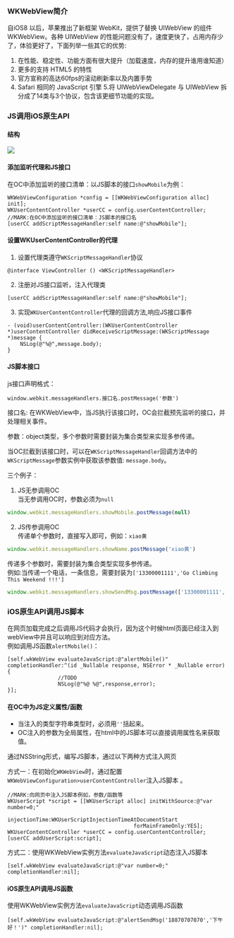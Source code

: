 ### WKWebView简介
自iOS8 以后，苹果推出了新框架 WebKit，提供了替换 UIWebView 的组件 WKWebView。各种 UIWebView 的性能问题没有了，速度更快了，占用内存少了，体验更好了，下面列举一些其它的优势:
1. 在性能、稳定性、功能方面有很大提升（加载速度，内存的提升谁用谁知道）
2. 更多的支持 HTML5 的特性
3. 官方宣称的高达60fps的滚动刷新率以及内置手势
4. Safari 相同的 JavaScript 引擎
5.将 UIWebViewDelegate 与 UIWebView 拆分成了14类与3个协议，包含该更细节功能的实现。
### JS调用iOS原生API
#### 结构
![](http://www.plantuml.com/plantuml/svg/XLRlJzj66Fxkl-94f2O19rAtRnP2cfYgZMZhDBJbm-Wg9px0nTZ8SSZGsedIf4lvbGmAh1027L3GHXaL6j24a7_6TmwV-Y_iFPyT7Cgq-m2-y_lUyxpF-zmvbcff62KJIPpwNiKviZG_CDZAhzFAeP36keLDD8fb1Pk2NNlUsj-nBxP9QOOiRZdbvn1hrtRjsXAjr4ZnLC2wuiKAuMu-aFEkJdQEwU-BzE0rsLn3tdfO2BCtrJafhScPZ2YdCfOfforHPP33SXgBiguRbcofXYvYFJiE6QsZvjNQ4TdQaYAngBF_b5PUY95Gr6vkqjbTCV9BbCmN_EMUA2aSmbCOkDnn1wFYrFEaNFIemDnxuW5t088KtZhx2rxOzXcvA4bV6meMlyLfIzP7D2pUCpIeKBndokDOxDUCh29-BbjoIixWi30XfyVa4OowrFk3JAENMvzzysLNRozFwklxMK0mt991yjwswjuBDXu-H7JrFJrP0H8mQQ_te8YgH5LTjPAgDUh2Isb37rP7igQhaXGCdJGW64_AMbQsy80yAG-cJNN2Wepn2Gspy2zaNT6moREU205YVDThSlr1b03JM0oHTrKwlS-Onc81-6JYkmms8Sy21x5_fg415khEthOSABrTUR1ml-wFcRhRzVV-1ro7gBVlxCeaAmfNvokSoK3tV6Lq9l4jmGpCazEZnFu6Q8to3O3NRVjwj68nkxu3XuWJy-JpG6wLIL9K1Mo8rKdSiQrF0fJnxUUVO7JjF1GoiHAqtwCCZmdsywgmu3IEGAH0DySxo6UaHncwk4TAEwIyq8wPC38-6xWSwChnDQLmo1tkFR3xApqvk3vythrG-OiSNzgDflFoG88JZv7TO2manED3_WWBxblBc436C5XCeF-KMlj5ykh0Fg_RZMLs_I0MmkDCTMJKOf7SpYWqOifJ0e3OjKLIEQ3L_DNqTZ91rqu_NCnV_P4dizkjHiDN1TPQHvTCZ8tVIFbmO90NJSyBP67b1bBAi2nZd45nFqftuxHKjYytshlw_Q3B2tQZCgH_4WS6z_ljyxVqh0uX7CHPpmTHFboi-tdjDo3waFvf76GXXJtk7n2oGnY_0WcrZfz1kVmQ6j9HJjKL8nVFuTIOQiLlj3KUQ6iyqCu8xsSKylcJVLvJ5NvrWqQaiKpNs0U1Ot4nUI2N3yBrhARTQ8btGAJW2O1owTmRMlopKt7MYCKpKbeT68HFpzNq4cZ10SZqnP0EEfADAg23bZokzVTU-ptiwTKPJndA5BYnpnsk-medpacTR5oIqcohMMLeGN_sUSFz9h38rkoCC_FUENmZHHxtHPtwFdtH52FTKVQXA9QH636YhQVhC1CHAPpQzTMG-9FuHEmHVqImlLDhkgcnM9GSiHc2mYBnUBJrQXrcOI6PwBhRXRfZFx1p-Y26s8mxL-9MvKMXtWufTQIf-XWAvKPLSECDJxk7ESVlS50Dt0WzePklxVhfjOC5xtWmv14JOnsmFHlJxNFIV0Qt0IG0hi2NaH7JyB3byspRhNqQFt8zv2OJ_vl67HJ8yU0OiPIMnG_QhY6xUUPxroQaU0ob1RAy8DJxsCDBQN0f0c8o8Q7sYO50xyVDi04gc4BAcC8cQtrrZcd3L_y5)

#### 添加监听代理和JS接口
在OC中添加监听的接口清单：以JS脚本的接口`showMobile`为例：
```objc
WKWebViewConfiguration *config = [[WKWebViewConfiguration alloc] init];
WKUserContentController *userCC = config.userContentController;
//MARK:在OC中添加监听的接口清单：JS脚本的接口名
[userCC addScriptMessageHandler:self name:@"showMobile"];
```
#### 设置WKUserContentController的代理

1. 设置代理类遵守`WKScriptMessageHandler`协议
```
@interface ViewController () <WKScriptMessageHandler>
```
2. 注册对JS接口监听，注入代理类
```
[userCC addScriptMessageHandler:self name:@"showMobile"];
```
3. 实现`WKUserContentController`代理的回调方法,响应JS接口事件
```
- (void)userContentController:(WKUserContentController *)userContentController didReceiveScriptMessage:(WKScriptMessage *)message {
    NSLog(@"%@",message.body);
}
```

#### JS脚本接口
js接口声明格式：
```
window.webkit.messageHandlers.接口名.postMessage('参数')
```
接口名: 在WKWebView中，当JS执行该接口时，OC会拦截预先监听的接口，并处理相关事件。

参数：object类型，多个参数时需要封装为集合类型来实现多参传递。

当OC拦截到该接口时，可以在`WKScriptMessageHandler`回调方法中的`WKScriptMessage`参数实例中获取该参数值: `message.body`。

三个例子：
1. JS无参调用OC<br/>
当无参调用OC时，参数必须为`null`
```js
window.webkit.messageHandlers.showMobile.postMessage(null)
```

2. JS传参调用OC<br/>
传递单个参数时，直接写入即可，例如：`xiao黄`
```js
window.webkit.messageHandlers.showName.postMessage('xiao黄')
```
传递多个参数时，需要封装为集合类型实现多参传递。<br/>
例如:当传递一个电话，一条信息，需要封装为`['13300001111','Go Climbing This Weekend !!!']`
```js
window.webkit.messageHandlers.showSendMsg.postMessage(['13300001111', 'Go Climbing This Weekend !!!'])
```
### iOS原生API调用JS脚本
在网页加载完成之后调用JS代码才会执行，因为这个时候html页面已经注入到webView中并且可以响应到对应方法。<br/>
例如调用JS函数`alertMobile()`：
```objc
[self.wkWebView evaluateJavaScript:@"alertMobile()" completionHandler:^(id _Nullable response, NSError * _Nullable error) {
                //TODO
                NSLog(@"%@ %@",response,error);
}];
```

#### 在OC中为JS定义属性/函数

* 当注入的类型字符串类型时，必须用`''`括起来。<br/>
* OC注入的参数为全局属性，在html中的JS脚本可以直接调用属性名来获取值。<br/>

通过NSString形式，编写JS脚本，通过以下两种方式注入网页

方式一：在初始化`WKWebView`时，通过配置`WKWebViewConfiguration>userContentController`注入JS脚本  。
```objc
//MARK:向网页中注入JS脚本例如，参数/函数等
WKUserScript *script = [[WKUserScript alloc] initWithSource:@"var number=0;"
                                                injectionTime:WKUserScriptInjectionTimeAtDocumentStart
                                        forMainFrameOnly:YES];
WKUserContentController *userCC = config.userContentController;
[userCC addUserScript:script];
```
方式二：使用WKWebView实例方法`evaluateJavaScript`动态注入JS脚本

```objc
[self.wkWebView evaluateJavaScript:@"var number=0;" completionHandler:nil];
```
#### iOS原生API调用JS函数
使用WKWebView实例方法`evaluateJavaScript`动态调用JS函数
```objc
[self.wkWebView evaluateJavaScript:@"alertSendMsg('18870707070','下午好！')" completionHandler:nil];
```


